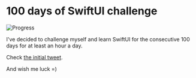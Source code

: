 # 100 days of SwiftUI challenge

![Progress](https://progress-bar.dev/45/?title=52h%2008m%20)


I've decided to challenge myself and learn SwiftUI for the consecutive 100 days for at least an hour a day.

Check [the initial tweet](https://twitter.com/ck3g/status/1188362654324318208).

And wish me luck =)

